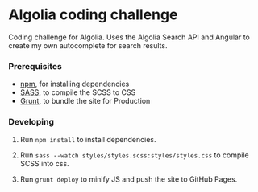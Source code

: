 # Algolia coding challenge

Coding challenge for Algolia. Uses the Algolia Search API and Angular to create my own autocomplete for search results.

### Prerequisites

- [npm](https://www.npmjs.com), for installing dependencies
- [SASS](http://sass-lang.com/), to compile the SCSS to CSS
- [Grunt](http://gruntjs.com/), to bundle the site for Production

### Developing

1. Run `npm install` to install dependencies.

2. Run `sass --watch styles/styles.scss:styles/styles.css` to compile SCSS into css.

3. Run `grunt deploy` to minify JS and push the site to GitHub Pages.
